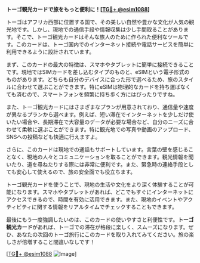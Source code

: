 **トーゴ観光カードで旅をもっと便利に！[[TG💪+ @esim1088](https://t.me/s/esim1088)]**

トーゴはアフリカ西部に位置する国で、その美しい自然や豊かな文化が人気の観光地です。しかし、現地での通信手段や情報収集は少し手間取ることがあります。そこで、トーゴ観光カードはそんな旅人のために作られた便利なツールです。このカードは、トーゴ国内でのインターネット接続や電話サービスを簡単に利用できるように設計されています。

まず、このカードの最大の特徴は、スマホやタブレットに簡単に接続できることです。現地ではSIMカードを差し込むタイプのものと、eSIMという電子形式のものがあります。どちらも自分のデバイスに合った形で選べるため、旅のスタイルに合わせて選ぶことができます。特にeSIMは物理的なカードを持ち運ばなくても済むので、スマートフォンを頻繁に持ち歩く方にはぴったりですね。

また、トーゴ観光カードにはさまざまなプランが用意されており、通信量や速度が異なるプランから選べます。例えば、短い滞在でインターネットを少しだけ使いたい場合や、長期滞在で大容量のデータが必要な場合など、自分のニーズに合わせて柔軟に選ぶことができます。特に観光地での写真や動画のアップロード、SNSへの投稿なども快適に行えますよ。

さらに、このカードは現地での通話もサポートしています。言葉の壁を感じることなく、現地の人々とコミュニケーションを取ることができます。観光情報を聞いたり、道を尋ねたりする際には非常に便利です。また、緊急時の連絡手段としても安心して使えるので、旅の安全面でも役立ちます。

トーゴ観光カードを使うことで、現地の生活や文化をより深く体験することが可能になります。スマホやタブレットがあれば、どこでもすぐにインターネットにアクセスできるので、時間を有効に活用できます。また、現地のイベントやアクティビティに関する情報をリアルタイムでチェックすることもできます。

最後にもう一度強調したいのは、このカードの使いやすさと利便性です。**トーゴ観光カード**があれば、トーゴでの滞在が格段に楽しく、スムーズになります。ぜひ、あなたの次回のトーゴ旅行にこのカードを取り入れてみてください。旅の楽しさが倍増すること間違いなしです！

[[TG💪+ @esim1088](https://t.me/s/esim1088) ![Image](https://i.postimg.cc/Y0z9fWf4/image.png)]